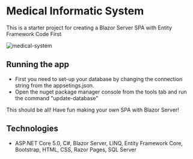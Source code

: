 # Medical Informatic System
This is a starter project for creating a Blazor Server SPA with Entity Framework Code First

![medical-system](https://user-images.githubusercontent.com/22495045/141843025-54f85b4b-7454-4253-af52-8521be79028f.png)

## Running the app
* First you need to set-up your database by changing the connection string from the appsetings.json.
* Open the nuget package manager console from the tools tab and run the command "update-database"

This should be all! Have fun making your own SPA with Blazor Server!

## Technologies
* ASP.NET Core 5.0, C#, Blazor Server, LINQ, Entity Framework Core, Bootstrap, HTML, CSS, Razor Pages, SQL Server


